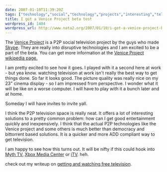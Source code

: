 ```yaml
---
date: 2007-01-10T11:39:20Z
tags: ["technology","social","technology","projects","interesting","television","web-20","beta","p2p","venice-project"]
title: I got a Venice Project beta test
wordpress_id: 1404
wordpress_url: http://www.nata2.org/2007/01/10/i-got-a-venice-project-beta-test/
---
```


The <a href="https://www.theveniceproject.com">Venice Project</a> is a P2P social television project by the guys who made <a href="http://skype.com">Skype</a>. They are really into disruptive technologies and I am excited to be a part of the beta. You can get more information at the <a href="http://en.wikipedia.org/wiki/The_Venice_Project_%28software%29">Venice Project wikipedia page.</a>

I am pretty excited to see how it goes. I played with it a second here at work - but yea know. watching television at work isn't really the best way to get things done. So far it looks good. The picture quality was really nice on my 23" cinema display - so I am impressed from perspective. I wonder what it will be like on a worse computer. I will have to play with it a bunch later and at home.

Someday I will have invites to  invite yall.

I think the P2P television space is really neat. It offers a lot of interesting solutions to a pretty common problem: how can I get good entertainment quickly and inexpensively. I think that the actual P2P technologies like the Venice project and some others is much better than democracy and bittorrent based solutions. It is a quicker and more ADD compliant way to get television.

I am happy to see how this turns out. It will be nifty if this could hook into <a href="http://www.mythtv.org//">Myth TV</a>, <a href="http://www.xboxmediacenter.de/">Xbox Media Center</a> or <a href="http://www.apple.com/appletv/">iTV</a>. heh.

check out my writeup on <a href="http://www.nata2.org/2006/10/09/get-and-watch-free-tv/">getting and watching free television</a>.
